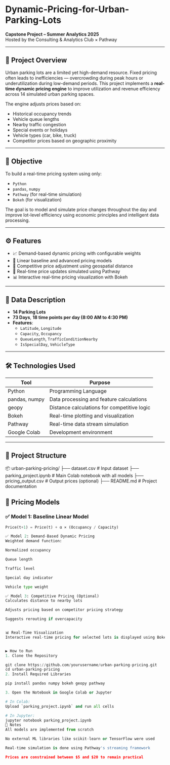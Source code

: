 # Dynamic-Pricing-for-Urban-Parking-Lots

**Capstone Project – Summer Analytics 2025**  
Hosted by the Consulting & Analytics Club × Pathway

---

## 📌 Project Overview

Urban parking lots are a limited yet high-demand resource. Fixed pricing often leads to inefficiencies — overcrowding during peak hours or underutilization during low-demand periods. This project implements a **real-time dynamic pricing engine** to improve utilization and revenue efficiency across 14 simulated urban parking spaces.

The engine adjusts prices based on:
- Historical occupancy trends
- Vehicle queue lengths
- Nearby traffic congestion
- Special events or holidays
- Vehicle types (car, bike, truck)
- Competitor prices based on geographic proximity

---

## 🎯 Objective

To build a real-time pricing system using only:
- `Python`
- `pandas`, `numpy`
- `Pathway` (for real-time simulation)
- `Bokeh` (for visualization)

The goal is to model and simulate price changes throughout the day and improve lot-level efficiency using economic principles and intelligent data processing.

---

## ⚙️ Features

- 📈 Demand-based dynamic pricing with configurable weights
- 🧠 Linear baseline and advanced pricing models
- 📍 Competitive price adjustment using geospatial distance
- 🔄 Real-time price updates simulated using Pathway
- 📊 Interactive real-time pricing visualization with Bokeh

---

## 🧪 Data Description

- **14 Parking Lots**
- **73 Days**, **18 time points per day (8:00 AM to 4:30 PM)**
- **Features**:
  - `Latitude`, `Longitude`
  - `Capacity`, `Occupancy`
  - `QueueLength`, `TrafficConditionNearby`
  - `IsSpecialDay`, `VehicleType`

---

## 🛠 Technologies Used

| Tool            | Purpose                                    |
|-----------------|--------------------------------------------|
| Python          | Programming Language                       |
| pandas, numpy   | Data processing and feature calculations   |
| geopy           | Distance calculations for competitive logic|
| Bokeh           | Real-time plotting and visualization       |
| Pathway         | Real-time data stream simulation           |
| Google Colab    | Development environment                    |

---

## 📁 Project Structure

📦 urban-parking-pricing/
├── dataset.csv # Input dataset
├── parking_project.ipynb # Main Colab notebook with all models
├── pricing_output.csv # Output prices (optional)
├── README.md # Project documentation




## 🧠 Pricing Models

### ✅ Model 1: Baseline Linear Model
```python
Price(t+1) = Price(t) + α × (Occupancy / Capacity)

✅ Model 2: Demand-Based Dynamic Pricing
Weighted demand function:

Normalized occupancy

Queue length

Traffic level

Special day indicator

Vehicle type weight

✅ Model 3: Competitive Pricing (Optional)
Calculates distance to nearby lots

Adjusts pricing based on competitor pricing strategy

Suggests rerouting if overcapacity


📊 Real-Time Visualization
Interactive real-time pricing for selected lots is displayed using Bokeh, simulating live pricing updates with data streaming.


▶️ How to Run
1. Clone the Repository

git clone https://github.com/yourusername/urban-parking-pricing.git
cd urban-parking-pricing
2. Install Required Libraries

pip install pandas numpy bokeh geopy pathway

3. Open the Notebook in Google Colab or Jupyter

# In Colab:
Upload `parking_project.ipynb` and run all cells

# In Jupyter:
jupyter notebook parking_project.ipynb
📌 Notes
All models are implemented from scratch

No external ML libraries like scikit-learn or TensorFlow were used

Real-time simulation is done using Pathway's streaming framework

Prices are constrained between $5 and $20 to remain practical


